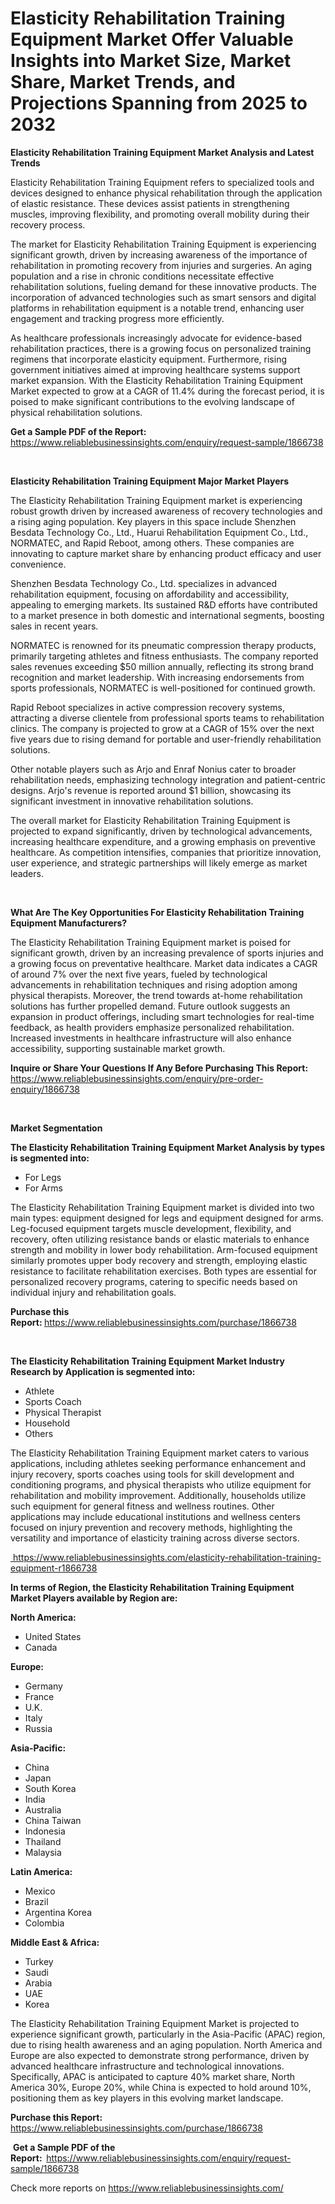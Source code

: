 <p><h1>Elasticity Rehabilitation Training Equipment Market Offer Valuable Insights into Market Size, Market Share, Market Trends, and Projections Spanning from 2025 to 2032</h1></p><p><strong>Elasticity Rehabilitation Training Equipment Market Analysis and Latest Trends</strong></p>
<p><p>Elasticity Rehabilitation Training Equipment refers to specialized tools and devices designed to enhance physical rehabilitation through the application of elastic resistance. These devices assist patients in strengthening muscles, improving flexibility, and promoting overall mobility during their recovery process.</p><p>The market for Elasticity Rehabilitation Training Equipment is experiencing significant growth, driven by increasing awareness of the importance of rehabilitation in promoting recovery from injuries and surgeries. An aging population and a rise in chronic conditions necessitate effective rehabilitation solutions, fueling demand for these innovative products. The incorporation of advanced technologies such as smart sensors and digital platforms in rehabilitation equipment is a notable trend, enhancing user engagement and tracking progress more efficiently.</p><p>As healthcare professionals increasingly advocate for evidence-based rehabilitation practices, there is a growing focus on personalized training regimens that incorporate elasticity equipment. Furthermore, rising government initiatives aimed at improving healthcare systems support market expansion. With the Elasticity Rehabilitation Training Equipment Market expected to grow at a CAGR of 11.4% during the forecast period, it is poised to make significant contributions to the evolving landscape of physical rehabilitation solutions.</p></p>
<p><strong>Get a Sample PDF of the Report:&nbsp;</strong> <a href="https://www.reliablebusinessinsights.com/enquiry/request-sample/1866738?utm_campaign=3111&utm_medium=2&utm_source=Github&utm_content=ia&utm_term=05032025&utm_id=elasticity-rehabilitation-training-equipment">https://www.reliablebusinessinsights.com/enquiry/request-sample/1866738</a></p>
<p>&nbsp;</p>
<p><strong>Elasticity Rehabilitation Training Equipment Major Market Players</strong></p>
<p><p>The Elasticity Rehabilitation Training Equipment market is experiencing robust growth driven by increased awareness of recovery technologies and a rising aging population. Key players in this space include Shenzhen Besdata Technology Co., Ltd., Huarui Rehabilitation Equipment Co., Ltd., NORMATEC, and Rapid Reboot, among others. These companies are innovating to capture market share by enhancing product efficacy and user convenience.</p><p>Shenzhen Besdata Technology Co., Ltd. specializes in advanced rehabilitation equipment, focusing on affordability and accessibility, appealing to emerging markets. Its sustained R&D efforts have contributed to a market presence in both domestic and international segments, boosting sales in recent years.</p><p>NORMATEC is renowned for its pneumatic compression therapy products, primarily targeting athletes and fitness enthusiasts. The company reported sales revenues exceeding $50 million annually, reflecting its strong brand recognition and market leadership. With increasing endorsements from sports professionals, NORMATEC is well-positioned for continued growth.</p><p>Rapid Reboot specializes in active compression recovery systems, attracting a diverse clientele from professional sports teams to rehabilitation clinics. The company is projected to grow at a CAGR of 15% over the next five years due to rising demand for portable and user-friendly rehabilitation solutions.</p><p>Other notable players such as Arjo and Enraf Nonius cater to broader rehabilitation needs, emphasizing technology integration and patient-centric designs. Arjo's revenue is reported around $1 billion, showcasing its significant investment in innovative rehabilitation solutions.</p><p>The overall market for Elasticity Rehabilitation Training Equipment is projected to expand significantly, driven by technological advancements, increasing healthcare expenditure, and a growing emphasis on preventive healthcare. As competition intensifies, companies that prioritize innovation, user experience, and strategic partnerships will likely emerge as market leaders.</p></p>
<p>&nbsp;</p>
<p><strong>What Are The Key Opportunities For Elasticity Rehabilitation Training Equipment Manufacturers?</strong></p>
<p><p>The Elasticity Rehabilitation Training Equipment market is poised for significant growth, driven by an increasing prevalence of sports injuries and a growing focus on preventative healthcare. Market data indicates a CAGR of around 7% over the next five years, fueled by technological advancements in rehabilitation techniques and rising adoption among physical therapists. Moreover, the trend towards at-home rehabilitation solutions has further propelled demand. Future outlook suggests an expansion in product offerings, including smart technologies for real-time feedback, as health providers emphasize personalized rehabilitation. Increased investments in healthcare infrastructure will also enhance accessibility, supporting sustainable market growth.</p></p>
<p><strong>Inquire or Share Your Questions If Any Before Purchasing This Report:</strong> <a href="https://www.reliablebusinessinsights.com/enquiry/pre-order-enquiry/1866738?utm_campaign=3111&utm_medium=2&utm_source=Github&utm_content=ia&utm_term=05032025&utm_id=elasticity-rehabilitation-training-equipment">https://www.reliablebusinessinsights.com/enquiry/pre-order-enquiry/1866738</a></p>
<p>&nbsp;</p>
<p><strong>Market Segmentation</strong></p>
<p><strong>The Elasticity Rehabilitation Training Equipment Market Analysis by types is segmented into:</strong></p>
<p><ul><li>For Legs</li><li>For Arms</li></ul></p>
<p><p>The Elasticity Rehabilitation Training Equipment market is divided into two main types: equipment designed for legs and equipment designed for arms. Leg-focused equipment targets muscle development, flexibility, and recovery, often utilizing resistance bands or elastic materials to enhance strength and mobility in lower body rehabilitation. Arm-focused equipment similarly promotes upper body recovery and strength, employing elastic resistance to facilitate rehabilitation exercises. Both types are essential for personalized recovery programs, catering to specific needs based on individual injury and rehabilitation goals.</p></p>
<p><strong>Purchase this Report:&nbsp;</strong><a href="https://www.reliablebusinessinsights.com/purchase/1866738?utm_campaign=3111&utm_medium=2&utm_source=Github&utm_content=ia&utm_term=05032025&utm_id=elasticity-rehabilitation-training-equipment">https://www.reliablebusinessinsights.com/purchase/1866738</a></p>
<p>&nbsp;</p>
<p><strong>The Elasticity Rehabilitation Training Equipment Market Industry Research by Application is segmented into:</strong></p>
<p><ul><li>Athlete</li><li>Sports Coach</li><li>Physical Therapist</li><li>Household</li><li>Others</li></ul></p>
<p><p>The Elasticity Rehabilitation Training Equipment market caters to various applications, including athletes seeking performance enhancement and injury recovery, sports coaches using tools for skill development and conditioning programs, and physical therapists who utilize equipment for rehabilitation and mobility improvement. Additionally, households utilize such equipment for general fitness and wellness routines. Other applications may include educational institutions and wellness centers focused on injury prevention and recovery methods, highlighting the versatility and importance of elasticity training across diverse sectors.</p></p>
<p><a href="https://www.reliablebusinessinsights.com/elasticity-rehabilitation-training-equipment-r1866738?utm_campaign=3111&utm_medium=2&utm_source=Github&utm_content=ia&utm_term=05032025&utm_id=elasticity-rehabilitation-training-equipment">&nbsp;https://www.reliablebusinessinsights.com/elasticity-rehabilitation-training-equipment-r1866738</a></p>
<p><strong>In terms of Region, the Elasticity Rehabilitation Training Equipment Market Players available by Region are:</strong></p>
<p>
    <p> <strong> North America: </strong>
        <ul>
            <li>United States</li>
            <li>Canada</li>
        </ul>
        </p> 
    <p> <strong> Europe: </strong>
        <ul>
            <li>Germany</li>
            <li>France</li>
            <li>U.K.</li>
            <li>Italy</li>
            <li>Russia</li>
        </ul>
        </p> 
    <p> <strong> Asia-Pacific: </strong>
        <ul>
            <li>China</li>
            <li>Japan</li>
            <li>South Korea</li>
            <li>India</li>
            <li>Australia</li>
            <li>China Taiwan</li>
            <li>Indonesia</li>
            <li>Thailand</li>
            <li>Malaysia</li>
        </ul>
        </p> 
    <p> <strong> Latin America: </strong>
        <ul>
            <li>Mexico</li>
            <li>Brazil</li>
            <li>Argentina Korea</li>
            <li>Colombia</li>
        </ul>
        </p> 
    <p> <strong> Middle East & Africa: </strong>
        <ul>
            <li>Turkey</li>
            <li>Saudi</li>
            <li>Arabia</li>
            <li>UAE</li>
            <li>Korea</li>
        </ul>
    </p>
    </p>
<p><p>The Elasticity Rehabilitation Training Equipment Market is projected to experience significant growth, particularly in the Asia-Pacific (APAC) region, due to rising health awareness and an aging population. North America and Europe are also expected to demonstrate strong performance, driven by advanced healthcare infrastructure and technological innovations. Specifically, APAC is anticipated to capture 40% market share, North America 30%, Europe 20%, while China is expected to hold around 10%, positioning them as key players in this evolving market landscape.</p></p>
<p><strong>Purchase this Report: </strong><a href="https://www.reliablebusinessinsights.com/purchase/1866738?utm_campaign=3111&utm_medium=2&utm_source=Github&utm_content=ia&utm_term=05032025&utm_id=elasticity-rehabilitation-training-equipment">https://www.reliablebusinessinsights.com/purchase/1866738</a></p>
<p>&nbsp;<strong>Get a Sample PDF of the Report:&nbsp;&nbsp;</strong><a href="https://www.reliablebusinessinsights.com/enquiry/request-sample/1866738?utm_campaign=3111&utm_medium=2&utm_source=Github&utm_content=ia&utm_term=05032025&utm_id=elasticity-rehabilitation-training-equipment">https://www.reliablebusinessinsights.com/enquiry/request-sample/1866738</a></p>
<p><strong></strong></p>
<p>Check more reports on <a href="https://www.reliablebusinessinsights.com/?utm_campaign=3111&utm_medium=2&utm_source=Github&utm_content=ia&utm_term=05032025&utm_id=elasticity-rehabilitation-training-equipment">https://www.reliablebusinessinsights.com/</a></p>